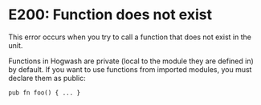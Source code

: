 # E200: Function does not exist

This error occurs when you try to call a function that does not exist in the 
unit.

Functions in Hogwash are private (local to the module they are defined in) by 
default. If you want to use functions from imported modules, you must declare 
them as public:

```
pub fn foo() { ... }
```

